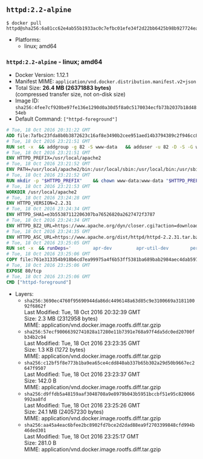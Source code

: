 ## `httpd:2.2-alpine`

```console
$ docker pull httpd@sha256:6a81cc62e4ab55b1933ac0c7efbc01efe34f2d22bb6425b98b927724ea44f5d9
```

-	Platforms:
	-	linux; amd64

### `httpd:2.2-alpine` - linux; amd64

-	Docker Version: 1.12.1
-	Manifest MIME: `application/vnd.docker.distribution.manifest.v2+json`
-	Total Size: **26.4 MB (26371883 bytes)**  
	(compressed transfer size, not on-disk size)
-	Image ID: `sha256:4fee7cf920be97fe136e1290d0a30d5f8a0c5170034ecfb73b2037b18d4854eb`
-	Default Command: `["httpd-foreground"]`

```dockerfile
# Tue, 18 Oct 2016 20:31:22 GMT
ADD file:7afbc23fda8b0b3872623c16af8e3490b2cee951aed14b3794389c2f946cc8c7 in / 
# Tue, 18 Oct 2016 23:21:51 GMT
RUN set -x 	&& addgroup -g 82 -S www-data 	&& adduser -u 82 -D -S -G www-data www-data
# Tue, 18 Oct 2016 23:21:51 GMT
ENV HTTPD_PREFIX=/usr/local/apache2
# Tue, 18 Oct 2016 23:21:52 GMT
ENV PATH=/usr/local/apache2/bin:/usr/local/sbin:/usr/local/bin:/usr/sbin:/usr/bin:/sbin:/bin
# Tue, 18 Oct 2016 23:21:52 GMT
RUN mkdir -p "$HTTPD_PREFIX" 	&& chown www-data:www-data "$HTTPD_PREFIX"
# Tue, 18 Oct 2016 23:21:53 GMT
WORKDIR /usr/local/apache2
# Tue, 18 Oct 2016 23:24:28 GMT
ENV HTTPD_VERSION=2.2.31
# Tue, 18 Oct 2016 23:24:34 GMT
ENV HTTPD_SHA1=e3b55387112206307ba76526820a2627472f3787
# Tue, 18 Oct 2016 23:24:34 GMT
ENV HTTPD_BZ2_URL=https://www.apache.org/dyn/closer.cgi?action=download&filename=httpd/httpd-2.2.31.tar.bz2
# Tue, 18 Oct 2016 23:24:35 GMT
ENV HTTPD_ASC_URL=https://www.apache.org/dist/httpd/httpd-2.2.31.tar.bz2.asc
# Tue, 18 Oct 2016 23:25:05 GMT
RUN set -x 	&& runDeps=' 		apr-dev 		apr-util-dev 		perl 	' 	&& apk add --no-cache --virtual .build-deps 		$runDeps 		ca-certificates 		gcc 		gnupg 		libc-dev 		make 		openssl 		openssl-dev 		pcre-dev 		tar 		&& wget -O httpd.tar.bz2 "$HTTPD_BZ2_URL" 	&& echo "$HTTPD_SHA1 *httpd.tar.bz2" | sha1sum -c - 	&& wget -O httpd.tar.bz2.asc "$HTTPD_ASC_URL" 	&& export GNUPGHOME="$(mktemp -d)" 	&& gpg --keyserver ha.pool.sks-keyservers.net --recv-keys B1B96F45DFBDCCF974019235193F180AB55D9977 	&& gpg --batch --verify httpd.tar.bz2.asc httpd.tar.bz2 	&& rm -r "$GNUPGHOME" httpd.tar.bz2.asc 		&& mkdir -p src 	&& tar -xvf httpd.tar.bz2 -C src --strip-components=1 	&& rm httpd.tar.bz2 	&& cd src 		&& ./configure 		--prefix="$HTTPD_PREFIX" 		--enable-mods-shared=reallyall 	&& make -j"$(getconf _NPROCESSORS_ONLN)" 	&& make install 		&& cd .. 	&& rm -r src 		&& sed -ri 		-e 's!^(\s*CustomLog)\s+\S+!\1 /proc/self/fd/1!g' 		-e 's!^(\s*ErrorLog)\s+\S+!\1 /proc/self/fd/2!g' 		"$HTTPD_PREFIX/conf/httpd.conf" 		&& runDeps="$runDeps $( 		scanelf --needed --nobanner --recursive /usr/local 			| awk '{ gsub(/,/, "\nso:", $2); print "so:" $2 }' 			| sort -u 			| xargs -r apk info --installed 			| sort -u 	)" 	&& apk add --virtual .httpd-rundeps $runDeps 	&& apk del .build-deps
# Tue, 18 Oct 2016 23:25:06 GMT
COPY file:761e313354b918b6cd7ea99975a4f6b53ff5381ba689bab2984aec4dab597215 in /usr/local/bin/ 
# Tue, 18 Oct 2016 23:25:06 GMT
EXPOSE 80/tcp
# Tue, 18 Oct 2016 23:25:06 GMT
CMD ["httpd-foreground"]
```

-	Layers:
	-	`sha256:3690ec4760f95690944da86dc4496148a63d85c9e3100669a318110092f6862f`  
		Last Modified: Tue, 18 Oct 2016 20:32:39 GMT  
		Size: 2.3 MB (2312958 bytes)  
		MIME: application/vnd.docker.image.rootfs.diff.tar.gzip
	-	`sha256:57ecf90066392741028a17280e11b7391e768a97f4da5dc0ed20700fb34b2c94`  
		Last Modified: Tue, 18 Oct 2016 23:23:35 GMT  
		Size: 1.3 KB (1272 bytes)  
		MIME: application/vnd.docker.image.rootfs.diff.tar.gzip
	-	`sha256:c12bf5f8e773b1ba9ea65ce4cdd840ab337b65b302a29d50b9667ec2647f9507`  
		Last Modified: Tue, 18 Oct 2016 23:23:37 GMT  
		Size: 142.0 B  
		MIME: application/vnd.docker.image.rootfs.diff.tar.gzip
	-	`sha256:d9ffdb5a48159aaf3048708a9e8979b043b5951bccbf51e95c820066992aa8fd`  
		Last Modified: Tue, 18 Oct 2016 23:25:26 GMT  
		Size: 24.1 MB (24057230 bytes)  
		MIME: application/vnd.docker.image.rootfs.diff.tar.gzip
	-	`sha256:aa45a4eac6bfee2bc8902fd7bce2d2dad88ea9f2703399848cfd994b46ded301`  
		Last Modified: Tue, 18 Oct 2016 23:25:17 GMT  
		Size: 281.0 B  
		MIME: application/vnd.docker.image.rootfs.diff.tar.gzip
